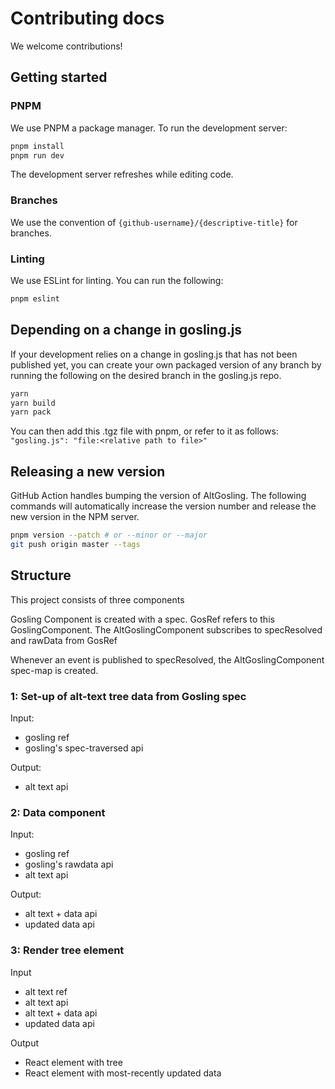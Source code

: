 # Contributing docs

We welcome contributions!

## Getting started

### PNPM
We use PNPM a package manager. To run the development server:

```sh
pnpm install
pnpm run dev
```

The development server refreshes while editing code.

### Branches
We use the convention of `{github-username}/{descriptive-title}` for branches.

### Linting 
We use ESLint for linting. You can run the following: 
```sh
pnpm eslint
```

## Depending on a change in gosling.js
If your development relies on a change in gosling.js that has not been published yet, you can create your own packaged version of any branch by running the following on the desired branch in the gosling.js repo.
```sh
yarn
yarn build
yarn pack
```
You can then add this .tgz file with pnpm, or refer to it as follows:
`"gosling.js": "file:<relative path to file>"`

## Releasing a new version

GitHub Action handles bumping the version of AltGosling. The following commands will automatically increase the version number and release the new version in the NPM server.

```sh
pnpm version --patch # or --minor or --major
git push origin master --tags
```

## Structure

This project consists of three components

Gosling Component is created with a spec.
    GosRef refers to this GoslingComponent.
    The AltGoslingComponent subscribes to specResolved and rawData from GosRef

Whenever an event is published to specResolved, the AltGoslingComponent spec-map is created.
    

### 1: Set-up of alt-text tree data from Gosling spec

Input:
- gosling ref
- gosling's spec-traversed api 

Output:
- alt text api


### 2: Data component

Input:
- gosling ref
- gosling's rawdata api
- alt text api


Output:
- alt text + data api
- updated data api


### 3: Render tree element

Input
- alt text ref
- alt text api
- alt text + data api
- updated data api

Output
- React element with tree
- React element with most-recently updated data
